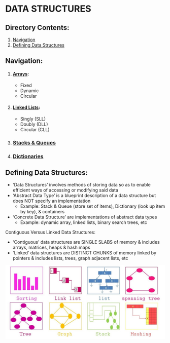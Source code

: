# DATA STRUCTURES

## Directory Contents:
1) [Navigation](#navigation)
2) [Defining Data Structures](#defining-data-structures)

## Navigation:
1. #### [Arrays](https://github.com/Zero-Luminance/ads-c/tree/main/data-structures/arrays):
    - Fixed
    - Dynamic
    - Circular
2. #### [Linked Lists](https://github.com/Zero-Luminance/ads-c/tree/main/data-structures/linked-lists):
    - Singly (SLL)
    - Doubly (DLL)
    - Circular (CLL)
3. ### [Stacks & Queues](https://github.com/Zero-Luminance/ads-c/tree/main/data-structures/stacks-and-queues)
4. ### [Dictionaries](https://github.com/Zero-Luminance/ads-c/tree/main/data-structures/dictionaries)

## Defining Data Structures:
- ‘Data Structures’ involves methods of storing data so as to enable efficient ways of accessing or modifying said data
- ‘Abstract Data Type’ is a blueprint description of a data structure but does NOT specify an implementation
    - Example: Stack & Queue (store set of items), Dictionary (look up item by key), & containers
- ‘Concrete Data Structure’ are implementations of abstract data types
    - Example: dynamic array, linked lists, binary search trees, etc

Contiguous Versus Linked Data Structures:
- ‘Contiguous’ data structures are SINGLE SLABS of memory & includes arrays, matrices, heaps & hash maps 
- ‘Linked’ data structures are DISTINCT CHUNKS of memory linked by pointers & includes lists, trees, graph adjacent lists, etc

![Types Of Data Structures](../assets/markdown-images/data-structures-diagrams.jpeg)